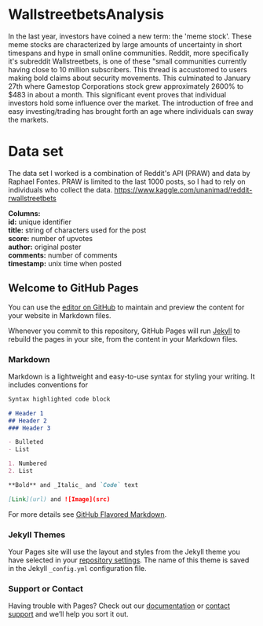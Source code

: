 # WallstreetbetsAnalysis


In the last year, investors have coined a new term: the 'meme stock'. These meme stocks are characterized by large amounts of uncertainty in short timespans and hype in small online communities. Reddit, more specifically it's subreddit Wallstreetbets, is one of these "small communities currently having close to 10 million subscribers. This thread is accustomed to users making bold claims about security movements. This culminated to January 27th where Gamestop Corporations stock grew approximately 2600% to $483 in about a month. This significant event proves that individual investors hold some influence over the market. The introduction of free and easy investing/trading has brought forth an age where individuals can sway the markets. 

# Data set


The data set I worked is a combination of Reddit's API (PRAW) and data by Raphael Fontes. PRAW is limited to the last 1000 posts, so I had to rely on individuals who collect the data. 
https://www.kaggle.com/unanimad/reddit-rwallstreetbets


**Columns:** <br />
          **id:** unique identifier <br />
          **title:** string of characters used for the post<br />
          **score:** number of upvotes<br />
          **author:** original poster<br />
          **comments:** number of comments<br />
          **timestamp:** unix time when posted<br />


## Welcome to GitHub Pages

You can use the [editor on GitHub](https://github.com/daniellkennett/gitpages-practice/edit/main/index.md) to maintain and preview the content for your website in Markdown files.

Whenever you commit to this repository, GitHub Pages will run [Jekyll](https://jekyllrb.com/) to rebuild the pages in your site, from the content in your Markdown files.

### Markdown

Markdown is a lightweight and easy-to-use syntax for styling your writing. It includes conventions for

```markdown
Syntax highlighted code block

# Header 1
## Header 2
### Header 3

- Bulleted
- List

1. Numbered
2. List

**Bold** and _Italic_ and `Code` text

[Link](url) and ![Image](src)
```

For more details see [GitHub Flavored Markdown](https://guides.github.com/features/mastering-markdown/).

### Jekyll Themes

Your Pages site will use the layout and styles from the Jekyll theme you have selected in your [repository settings](https://github.com/daniellkennett/gitpages-practice/settings). The name of this theme is saved in the Jekyll `_config.yml` configuration file.

### Support or Contact

Having trouble with Pages? Check out our [documentation](https://docs.github.com/categories/github-pages-basics/) or [contact support](https://support.github.com/contact) and we’ll help you sort it out.
